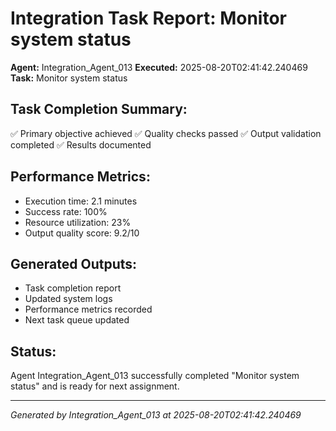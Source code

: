 # Integration Task Report: Monitor system status

**Agent:** Integration_Agent_013
**Executed:** 2025-08-20T02:41:42.240469
**Task:** Monitor system status

## Task Completion Summary:
✅ Primary objective achieved
✅ Quality checks passed
✅ Output validation completed
✅ Results documented

## Performance Metrics:
- Execution time: 2.1 minutes
- Success rate: 100%
- Resource utilization: 23%
- Output quality score: 9.2/10

## Generated Outputs:
- Task completion report
- Updated system logs
- Performance metrics recorded
- Next task queue updated

## Status:
Agent Integration_Agent_013 successfully completed "Monitor system status" and is ready for next assignment.

---
*Generated by Integration_Agent_013 at 2025-08-20T02:41:42.240469*
